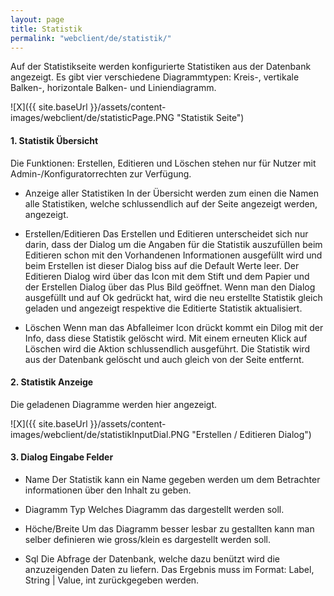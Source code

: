 ```yaml
---
layout: page
title: Statistik
permalink: "webclient/de/statistik/"
---
```


Auf der Statistikseite werden konfigurierte Statistiken aus der Datenbank angezeigt. Es gibt vier verschiedene Diagrammtypen: Kreis-, vertikale Balken-, horizontale Balken- und Liniendiagramm. 

![X]({{ site.baseUrl }}/assets/content-images/webclient/de/statisticPage.PNG "Statistik Seite")

#### 1. Statistik Übersicht
Die Funktionen: Erstellen, Editieren und Löschen stehen nur für Nutzer mit Admin-/Konfiguratorrechten zur Verfügung.

* Anzeige aller Statistiken
	In der Übersicht werden zum einen die Namen alle Statistiken, welche schlussendlich auf der Seite angezeigt werden, angezeigt.
	
* Erstellen/Editieren
	Das Erstellen und Editieren unterscheidet sich nur darin, dass der Dialog um die Angaben für die Statistik auszufüllen beim Editieren schon mit den Vorhandenen Informationen ausgefüllt wird und beim Erstellen ist dieser Dialog biss auf die Default Werte leer. Der Editieren Dialog wird über das Icon mit dem Stift und dem Papier und der Erstellen Dialog über das Plus Bild geöffnet. Wenn man den Dialog ausgefüllt und auf Ok gedrückt hat, wird die neu erstellte Statistik gleich geladen und angezeigt respektive die Editierte Statistik aktualisiert.
	
* Löschen
	Wenn man das Abfalleimer Icon drückt kommt ein Dilog mit der Info, dass diese Statistik gelöscht wird. Mit einem erneuten Klick auf Löschen wird die Aktion schlussendlich ausgeführt. Die Statistik wird aus der Datenbank gelöscht und auch gleich von der Seite entfernt.
	
#### 2. Statistik Anzeige
Die geladenen Diagramme werden hier angezeigt. 

![X]({{ site.baseUrl }}/assets/content-images/webclient/de/statistikInputDial.PNG "Erstellen / Editieren Dialog")

#### 3. Dialog Eingabe Felder

* Name
	Der Statistik kann ein Name gegeben werden um dem Betrachter informationen über den Inhalt zu geben.
	
* Diagramm Typ
	Welches Diagramm das dargestellt werden soll.
	
* Höche/Breite
	Um das Diagramm besser lesbar zu gestallten kann man selber definieren wie gross/klein es dargestellt werden soll.
	
* Sql
	Die Abfrage der Datenbank, welche dazu benützt wird die anzuzeigenden Daten zu liefern. Das Ergebnis muss im Format: Label, String | Value, int zurückgegeben werden.
